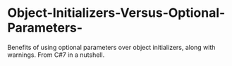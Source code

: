 # Object-Initializers-Versus-Optional-Parameters-
Benefits of using optional parameters over object initializers, along with warnings. From C#7 in a nutshell.
